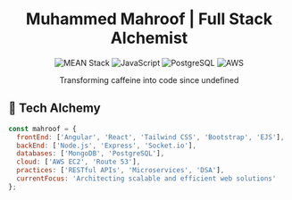<h1 align="center">Muhammed Mahroof | Full Stack Alchemist</h1>

<p align="center">
  <img src="https://img.shields.io/badge/MEAN-Stack-brightgreen" alt="MEAN Stack">
  <img src="https://img.shields.io/badge/Code-JavaScript-informational?style=flat&logo=javascript&logoColor=white&color=2bbc8a" alt="JavaScript">
  <img src="https://img.shields.io/badge/Tools-PostgreSQL-informational?style=flat&logo=postgresql&logoColor=white&color=2bbc8a" alt="PostgreSQL">
  <img src="https://img.shields.io/badge/Cloud-AWS-informational?style=flat&logo=amazon-aws&logoColor=white&color=2bbc8a" alt="AWS">
</p>

<p align="center">Transforming caffeine into code since undefined</p>

## 🧪 Tech Alchemy

```javascript
const mahroof = {
  frontEnd: ['Angular', 'React', 'Tailwind CSS', 'Bootstrap', 'EJS'],
  backEnd: ['Node.js', 'Express', 'Socket.io'],
  databases: ['MongoDB', 'PostgreSQL'],
  cloud: ['AWS EC2', 'Route 53'],
  practices: ['RESTful APIs', 'Microservices', 'DSA'],
  currentFocus: 'Architecting scalable and efficient web solutions'
};
